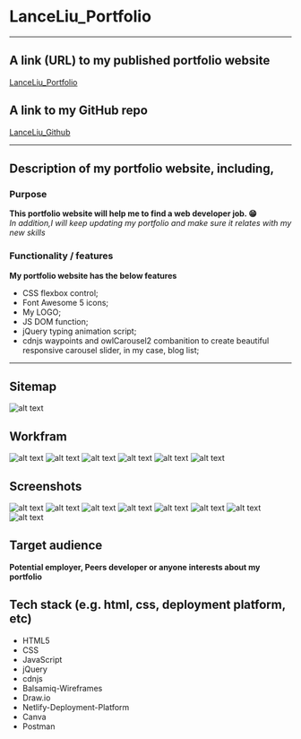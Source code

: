 # LanceLiu_Portfolio

***

## A link (URL) to my published portfolio website
[LanceLiu_Portfolio](https://lanceliu-portfolio.netlify.app/)

## A link to my GitHub repo
[LanceLiu_Github](https://github.com/lanceliumeng/LanceLiu_Portfolio)
***

## Description of my portfolio website, including,

### Purpose
**This portfolio website will help me to find a web developer job. :grin:**  
*In addition,I will keep updating my portfolio and make sure it relates with my new skills*
### Functionality / features
**My portfolio website has the below features**
* CSS flexbox control;
* Font Awesome 5 icons;
* My LOGO;
* JS DOM function;
* jQuery typing animation script;
* cdnjs waypoints and owlCarousel2 combanition to create beautiful responsive carousel slider, in my case, blog list;
***

## Sitemap
![alt text](./docs/sitemap.png "my portfolio website sitemap")

## <i class="fa fa-gear fa-spin fa-2x" style="color: firebrick"></i> Workfram
![alt text](./docs/Portfolio_Workframe_PNG/Home-Page.png "home-page")
![alt text](./docs/Portfolio_Workframe_PNG/About-Me.png "aboutMe-page")
![alt text](./docs/Portfolio_Workframe_PNG/My-Project.png "project-page")
![alt text](./docs/Portfolio_Workframe_PNG/Skills.png "skills-page")
![alt text](./docs/Portfolio_Workframe_PNG/Blogs.png "blogList-page")
![alt text](./docs/Portfolio_Workframe_PNG/Contact.png "contact-page")

## Screenshots
![alt text](./docs/Portfolio-Screenshots/homePage.jpeg "home-page")
![alt text](./docs/Portfolio-Screenshots/aboutMePage.png "aboutMe-page")
![alt text](./docs/Portfolio-Screenshots/projectListPage.png "project-page")
![alt text](./docs/Portfolio-Screenshots/skillsPage.png "skills-page")
![alt text](./docs/Portfolio-Screenshots/blogListPage.png "blogList-page")
![alt text](./docs/Portfolio-Screenshots/contactPage.png "contact-page")
![alt text](./docs/Portfolio-Screenshots/mobile-tabletView01.png "responsiveView-page")
![alt text](./docs/Portfolio-Screenshots/mobile-tabletView02.png "responsiveView-page")

## Target audience
**Potential employer, Peers developer or anyone interests about my portfolio**

## Tech stack (e.g. html, css, deployment platform, etc)
* HTML5
* CSS
* JavaScript
* jQuery 
* cdnjs
* Balsamiq-Wireframes
* Draw.io
* Netlify-Deployment-Platform
* Canva
* Postman


